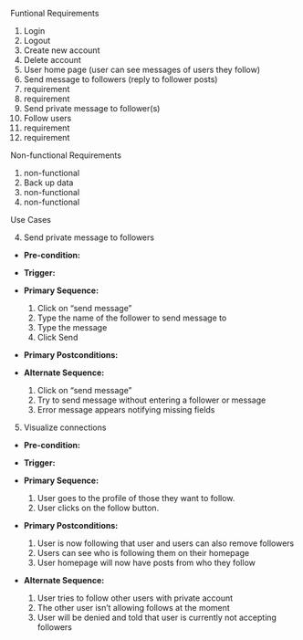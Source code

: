 Funtional Requirements

1. Login
2. Logout
3. Create new account
4. Delete account
5. User home page (user can see messages of users they follow)
6. Send message to followers (reply to follower posts)
7. requirement
8. requirement
9. Send private message to follower(s)
10. Follow users
11. requirement
12. requirement

Non-functional Requirements

1. non-functional
2. Back up data
3. non-functional
4. non-functional

Use Cases

4. Send private message to followers
- **Pre-condition:** <Users must loggin Users must be logged in into the homepage and have a user who is currently following them.> 
- **Trigger:** <User must select messages section of the home page>
- **Primary Sequence:**
  
  1. Click on “send message”
  2. Type the name of the follower to send message to
  3. Type the message
  4. Click Send

- **Primary Postconditions:** <Follower receives message in their message section of their homepage and is able to read and reply>

- **Alternate Sequence:**
  
  1. Click on “send message”
  2. Try to send message without entering a follower or message
  3. Error message appears notifying missing fields

5. Visualize connections
- **Pre-condition:** <User is logged in> 
- **Trigger:** <The follow option is presented to the user>
- **Primary Sequence:**
  
  1. User goes to the profile of those they want to follow.
  2. User clicks on the follow button.

- **Primary Postconditions:**
  1.  User is now following that user and users can also remove followers
  2.  Users can see who is following them on their homepage
  3.  User homepage will now have posts from who they follow	
- **Alternate Sequence:**
  
  1. User tries to follow other users with private account
  2. The other user isn’t allowing follows at the moment
  3. User will be denied and told that user is currently not accepting followers
